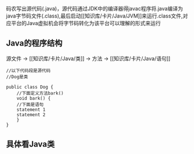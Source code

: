 
码农写出源代码(.java)，源代码通过JDK中的编译器得javac程序将.java编译为java字节码文件(.class),最后启动[[知识库/卡片/Java/JVM]]来运行.class文件,对应平台的Java虚拟机会将字节码转化为该平台可以理解的形式来运行

## Java的程序结构

源文件 -> [[知识库/卡片/Java/类]] -> 方法 -> [[知识库/卡片/Java/语句]]

```
//以下代码段是源代码
//Dog是类

public class Dog {
	//下面定义方法bark()
	void bark() {
	//下面是语句
	statement 1
	statement 2
	}
}
```

## 具体看Java类

